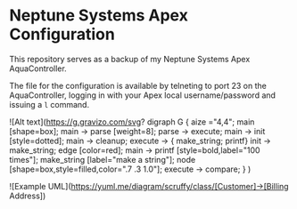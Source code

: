 
# Neptune Systems Apex Configuration

This repository serves as a backup of my Neptune Systems Apex AquaController.

The file for the configuration is available by telneting to port 23 on the AquaController, 
logging in with your Apex local username/password and issuing a ```l``` command.



![Alt text](https://g.gravizo.com/svg?
  digraph G {
    aize ="4,4";
    main [shape=box];
    main -> parse [weight=8];
    parse -> execute;
    main -> init [style=dotted];
    main -> cleanup;
    execute -> { make_string; printf}
    init -> make_string;
    edge [color=red];
    main -> printf [style=bold,label="100 times"];
    make_string [label="make a string"];
    node [shape=box,style=filled,color=".7 .3 1.0"];
    execute -> compare;
  }
)

![Example UML](https://yuml.me/diagram/scruffy/class/[Customer]->[Billing Address])

